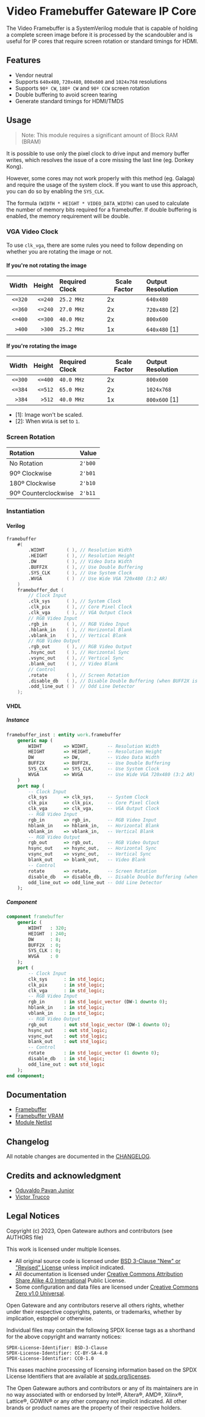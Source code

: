# Video Framebuffer Gateware IP Core

The Video Framebuffer is a SystemVerilog module that is capable of holding a complete screen image before it is processed by the scandoubler and is useful for IP cores that require screen rotation or standard timings for HDMI.

## Features

- Vendor neutral
- Supports `640x480`, `720x480`, `800x600` and `1024x768` resolutions
- Supports `90º CW`, `180º CW` and `90º CCW` screen rotation
- Double buffering to avoid screen tearing
- Generate standard timings for HDMI/TMDS

## Usage

> Note: This module requires a significant amount of Block RAM (BRAM)

It is possible to use only the pixel clock to drive input and memory buffer
writes, which resolves the issue of a core missing the last line (eg. Donkey Kong).

However, some cores may not work properly with this method (eg. Galaga) and require the usage of the system clock.
If you want to use this approach, you can do so by enabling the `SYS_CLK`.

The formula `(WIDTH * HEIGHT * VIDEO_DATA_WIDTH)` can used to calculate the number of memory bits required for a framebuffer. If double buffering is enabled, the memory requirement will be double.

### VGA Video Clock

To use `clk_vga`, there are some rules you need to follow depending on whether
you are rotating the image or not.

#### If you're not rotating the image

| Width   | Height  | Required Clock | Scale Factor | Output Resolution |
| ------: | ------: | :------------- | ------------ | :---------------- |
| `<=320` | `<=240` | `25.2 MHz`     | 2x           | `640x480`         |
| `<=360` | `<=240` | `27.0 MHz`     | 2x           | `720x480` [2]     |
| `<=400` | `<=300` | `40.0 MHz`     | 2x           | `800x600`         |
| ` >400` | ` >300` | `25.2 MHz`     | 1x           | `640x480` [1]     |

#### If you're rotating the image

| Width   | Height  | Required Clock | Scale Factor | Output Resolution |
| ------: | ------: | :------------- | ------------ | :---------------- |
| `<=300` | `<=400` | `40.0 MHz`     | 2x           | `800x600`         |
| `<=384` | `<=512` | `65.0 MHz`     | 2x           | `1024x768`        |
| ` >384` | ` >512` | `40.0 MHz`     | 1x           | `800x600` [1]     |

- [1]: Image won't be scaled.
- [2]: When `WVGA` is set to `1`.

### Screen Rotation

| Rotation             | Value   |
| :------------------- | ------- |
| No Rotation          | `2'b00` |
| 90º Clockwise        | `2'b01` |
| 180º Clockwise       | `2'b10` |
| 90º Counterclockwise | `2'b11` |

### Instantiation

#### Verilog

```v
framebuffer
    #(
        .WIDHT        ( ), // Resolution Width
        .HEIGHT       ( ), // Resolution Height
        .DW           ( ), // Video Data Width
        .BUFF2X       ( ), // Use Double Buffering
        .SYS_CLK      ( ), // Use System Clock
        .WVGA         ( )  // Use Wide VGA 720x480 (3:2 AR)
    ) 
    framebuffer_dut (
        // Clock Input
        .clk_sys      ( ), // System Clock
        .clk_pix      ( ), // Core Pixel Clock
        .clk_vga      ( ), // VGA Output Clock
        // RGB Video Input
        .rgb_in       ( ), // RGB Video Input
        .hblank_in    ( ), // Horizontal Blank
        .vblank_in    ( ), // Vertical Blank
        // RGB Video Output
        .rgb_out      ( ), // RGB Video Output
        .hsync_out    ( ), // Horizontal Sync
        .vsync_out    ( ), // Vertical Sync
        .blank_out    ( ), // Video Blank
        // Control
        .rotate       ( ), // Screen Rotation
        .disable_db   ( ), // Disable Double Buffering (when BUFF2X is enable)
        .odd_line_out ( )  // Odd Line Detector
    );
```

#### VHDL

##### Instance

```vhdl
framebuffer_inst : entity work.framebuffer
    generic map (
        WIDHT        => WIDHT,       -- Resolution Width
        HEIGHT       => HEIGHT,      -- Resolution Height
        DW           => DW,          -- Video Data Width
        BUFF2X       => BUFF2X,      -- Use Double Buffering
        SYS_CLK      => SYS_CLK,     -- Use System Clock
        WVGA         => WVGA         -- Use Wide VGA 720x480 (3:2 AR)
    )
    port map (
        -- Clock Input
        clk_sys      => clk_sys,     -- System Clock
        clk_pix      => clk_pix,     -- Core Pixel Clock
        clk_vga      => clk_vga,     -- VGA Output Clock
        -- RGB Video Input
        rgb_in       => rgb_in,      -- RGB Video Input
        hblank_in    => hblank_in,   -- Horizontal Blank
        vblank_in    => vblank_in,   -- Vertical Blank
        -- RGB Video Output
        rgb_out      => rgb_out,     -- RGB Video Output
        hsync_out    => hsync_out,   -- Horizontal Sync
        vsync_out    => vsync_out,   -- Vertical Sync
        blank_out    => blank_out,   -- Video Blank
        -- Control
        rotate       => rotate,      -- Screen Rotation
        disable_db   => disable_db,  -- Disable Double Buffering (when BUFF2X is enable)
        odd_line_out => odd_line_out -- Odd Line Detector
    );
```

##### Component

```vhdl
component framebuffer
    generic (
        WIDHT   : 320;
        HEIGHT  : 240;
        DW      : 8;
        BUFF2X  : 0;
        SYS_CLK : 0;
        WVGA    : 0
    );
    port (
        -- Clock Input
        clk_sys      : in std_logic;
        clk_pix      : in std_logic;
        clk_vga      : in std_logic;
        -- RGB Video Input
        rgb_in       : in std_logic_vector (DW-1 downto 0);
        hblank_in    : in std_logic;
        vblank_in    : in std_logic;
        -- RGB Video Output
        rgb_out      : out std_logic_vector (DW-1 downto 0);
        hsync_out    : out std_logic;
        vsync_out    : out std_logic;
        blank_out    : out std_logic;
        -- Control
        rotate       : in std_logic_vector (1 downto 0);
        disable_db   : in std_logic;
        odd_line_out : out std_logic
    );
end component;
```

## Documentation

- [Framebuffer](./modules/framebuffer.md)
- [Framebuffer VRAM](./modules/framebuffer_vram.md)
- [Module Netlist](./modules/netlist.svg)

## Changelog

All notable changes are documented in the [CHANGELOG](CHANGELOG.md).

## Credits and acknowledgment

- [Oduvaldo Pavan Junior](https://github.com/ducasp)
- [Victor Trucco](https://gitlab.com/victor.trucco)

## Legal Notices

Copyright (c) 2023, Open Gateware authors and contributors (see AUTHORS file)

This work is licensed under multiple licenses.

- All original source code is licensed under [BSD 3-Clause "New" or "Revised" License](https://spdx.org/licenses/BSD-3-Clause.html) unless implicit indicated.
- All documentation is licensed under [Creative Commons Attribution Share Alike 4.0 International](https://spdx.org/licenses/CC-BY-SA-4.0.html) Public License.
- Some configuration and data files are licensed under [Creative Commons Zero v1.0 Universal](https://spdx.org/licenses/CC0-1.0.html).

Open Gateware and any contributors reserve all others rights, whether under their respective copyrights, patents, or trademarks, whether by implication, estoppel or otherwise.

Individual files may contain the following SPDX license tags as a shorthand for the above copyright and warranty notices:

```text
SPDX-License-Identifier: BSD-3-Clause
SPDX-License-Identifier: CC-BY-SA-4.0
SPDX-License-Identifier: CC0-1.0
```

This eases machine processing of licensing information based on the SPDX License Identifiers that are available at [spdx.org/licenses](https://spdx.org/licenses/).

The Open Gateware authors and contributors or any of its maintainers are in no way associated with or endorsed by Intel®, Altera®, AMD®, Xilinx®, Lattice®, GOWIN® or any other company not implicit indicated. All other brands or product names are the property of their respective holders.
